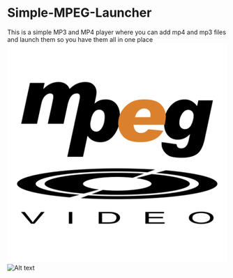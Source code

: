 # Simple-MPEG-Launcher
This is a simple MP3 and MP4 player where you can add mp4 and mp3 files and launch them so you have them all in one place
![Alt text](mpeg-logo)
![Alt text](launcher-text.png)
